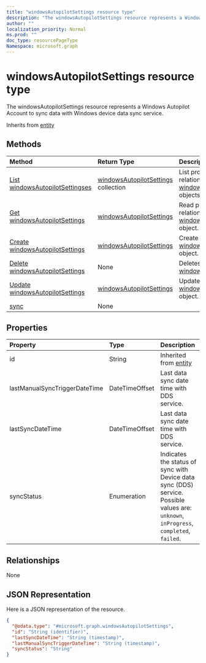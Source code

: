 ```yaml
---
title: "windowsAutopilotSettings resource type"
description: "The windowsAutopilotSettings resource represents a Windows Autopilot Account to sync data with Windows device data sync service."
author: ""
localization_priority: Normal
ms.prod: ""
doc_type: resourcePageType
Namespace: microsoft.graph
---
```



# windowsAutopilotSettings resource type

The windowsAutopilotSettings resource represents a Windows Autopilot Account to sync data with Windows device data sync service.


Inherits from [entity](../resources/entity.md)

## Methods
|Method|Return Type|Description|
|:---|:---|:---|
|[List windowsAutopilotSettingses](../api/windowsautopilotsettings-list.md)|[windowsAutopilotSettings](../resources/windowsAutopilotSettings.md) collection|List properties and relationships of the [windowsAutopilotSettings](../resources/windowsautopilotsettings.md) objects.|
|[Get windowsAutopilotSettings](../api/windowsautopilotsettings-get.md)|[windowsAutopilotSettings](../resources/windowsAutopilotSettings.md)|Read properties and relationships of the [windowsAutopilotSettings](../resources/windowsautopilotsettings.md) object.|
|[Create windowsAutopilotSettings](../api/windowsautopilotsettings-create.md)|[windowsAutopilotSettings](../resources/windowsAutopilotSettings.md)|Create a new [windowsAutopilotSettings](../resources/windowsautopilotsettings.md) object.|
|[Delete windowsAutopilotSettings](../api/windowsautopilotsettings-delete.md)|None|Deletes a [windowsAutopilotSettings](../resources/windowsautopilotsettings.md).|
|[Update windowsAutopilotSettings](../api/windowsautopilotsettings-update.md)|[windowsAutopilotSettings](../resources/windowsAutopilotSettings.md)|Update the properties of a [windowsAutopilotSettings](../resources/windowsautopilotsettings.md) object.|
|[sync](../api/windowsautopilotsettings-sync.md)|None||

## Properties
|Property|Type|Description|
|:---|:---|:---|
|id|String| Inherited from [entity](../resources/entity.md)|
|lastManualSyncTriggerDateTime|DateTimeOffset|Last data sync date time with DDS service.|
|lastSyncDateTime|DateTimeOffset|Last data sync date time with DDS service.|
|syncStatus|Enumeration|Indicates the status of sync with Device data sync (DDS) service. Possible values are: `unknown`, `inProgress`, `completed`, `failed`.|

## Relationships
None

## JSON Representation
Here is a JSON representation of the resource.
<!-- {
  "blockType": "resource",
  "keyProperty": "id",
  "@odata.type": "microsoft.graph.windowsAutopilotSettings",
  "baseType": "microsoft.graph.entity",
  "openType": false
}
-->
``` json
{
  "@odata.type": "#microsoft.graph.windowsAutopilotSettings",
  "id": "String (identifier)",
  "lastSyncDateTime": "String (timestamp)",
  "lastManualSyncTriggerDateTime": "String (timestamp)",
  "syncStatus": "String"
}
```

